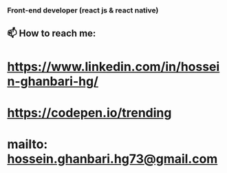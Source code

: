  ### Front-end developer (react js & react native) 
 
## 📫 How to reach me:
# https://www.linkedin.com/in/hossein-ghanbari-hg/
# https://codepen.io/trending
# mailto: hossein.ghanbari.hg73@gmail.com


